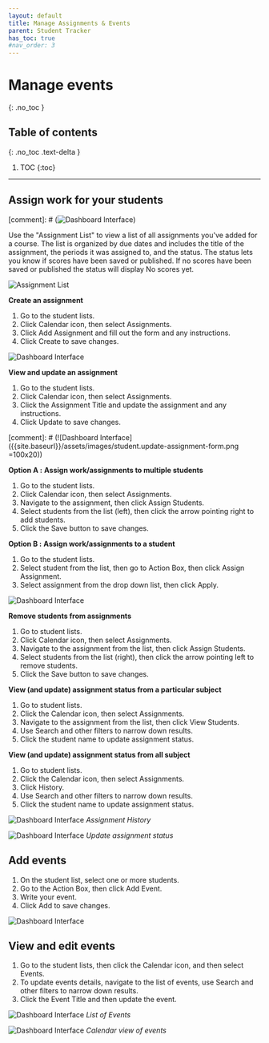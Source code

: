 ```yaml
---
layout: default
title: Manage Assignments & Events
parent: Student Tracker
has_toc: true
#nav_order: 3
---
```


# Manage events

{: .no_toc }

## Table of contents
{: .no_toc .text-delta }

1. TOC
{:toc}

---

## Assign work for your students

[comment]: # (![Dashboard Interface]({{site.baseurl}}/assets/images/student.event-assignments.png))

Use the "Assignment List" to view a list of all assignments you've added for a course. The list is organized by due dates and includes the title of the assignment, the periods it was assigned to, and the status. The status lets you know if scores have been saved or published. If no scores have been saved or published the status will display No scores yet.

![Assignment List]({{site.baseurl}}/assets/images/student.assignment.list.png)

**Create an assignment**
1. Go to the student lists.
2. Click Calendar icon, then select Assignments.
3. Click Add Assignment and fill out the form and any instructions.
4. Click Create to save changes.

![Dashboard Interface]({{site.baseurl}}/assets/images/student.create.assignment.form.png)

**View and update an assignment**
1. Go to the student lists.
2. Click Calendar icon, then select Assignments.
3. Click the Assignment Title and update the assignment and any instructions.
4. Click Update to save changes.

[comment]: # (![Dashboard Interface]({{site.baseurl}}/assets/images/student.update-assignment-form.png =100x20))

**Option A :**
**Assign work/assignments to multiple students**
1. Go to the student lists.
2. Click Calendar icon, then select Assignments.
3. Navigate to the assignment, then click Assign Students.
4. Select students from the list (left), then click the arrow pointing right to add students.
5. Click the Save button to save changes.

**Option B :**
**Assign work/assignments to a student**
1. Go to the student lists.
2. Select student from the list, then go to Action Box, then click Assign Assignment.
3. Select assignment from the drop down list, then click Apply.


![Dashboard Interface]({{site.baseurl}}/assets/images/student.assign-assignment-form.png)

**Remove students from assignments**
1. Go to student lists.
2. Click Calendar icon, then select Assignments.
3. Navigate to the assignment from the list, then click Assign Students.
4. Select students from the list (right), then click the arrow pointing left to remove students.
5. Click the Save button to save changes.

**View (and update) assignment status from a particular subject**
1. Go to student lists.
2. Click the Calendar icon, then select Assignments.
3. Navigate to the assignment from the list, then click View Students.
4. Use Search and other filters to narrow down results.
5. Click the student name to update assignment status.


**View (and update) assignment status from all subject**
1. Go to student lists.
2. Click the Calendar icon, then select Assignments.
3. Click History.
4. Use Search and other filters to narrow down results.
5. Click the student name to update assignment status.


![Dashboard Interface]({{site.baseurl}}/assets/images/student.assignment-history.png)
*Assignment History*

![Dashboard Interface]({{site.baseurl}}/assets/images/student.assignment-update-status.png)
*Update assignment status*

## Add events
1. On the student list, select one or more students.
2. Go to the Action Box, then click Add Event.
3. Write your event.
4. Click Add to save changes.

![Dashboard Interface]({{site.baseurl}}/assets/images/student.add-event-form.png)

## View and edit events
1. Go to the student lists, then click the Calendar icon, and then select Events.
2. To update events details, navigate to the list of events, use Search and other filters to narrow down results.
3. Click the Event Title and then update the event.

![Dashboard Interface]({{site.baseurl}}/assets/images/student.events-list.png)
*List of Events*

![Dashboard Interface]({{site.baseurl}}/assets/images/student.events-calendar-view.png)
*Calendar view of events*
